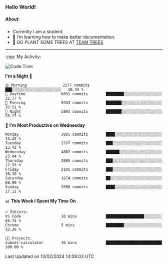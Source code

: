 ### Hello World!

##### About:
- Currently I am a student.
- 🌱 I’m learning how to make better documentation.
- 🌱 GO PLANT SOME TREES AT [TEAM TREES](https://teamtrees.org/)

---
  <summary>:zap: My Activity:</summary>
  
<!--START_SECTION:waka-->
![Code Time](http://img.shields.io/badge/Code%20Time-1%2C280%20hrs%208%20mins-blue)

**I'm a Night 🦉** 

```text
🌞 Morning                2177 commits        ███░░░░░░░░░░░░░░░░░░░░░░   10.44 % 
🌆 Daytime                6831 commits        ████████░░░░░░░░░░░░░░░░░   32.77 % 
🌃 Evening                5943 commits        ███████░░░░░░░░░░░░░░░░░░   28.51 % 
🌙 Night                  5893 commits        ███████░░░░░░░░░░░░░░░░░░   28.27 % 
```
📅 **I'm Most Productive on Wednesday** 

```text
Monday                   3005 commits        ████░░░░░░░░░░░░░░░░░░░░░   14.42 % 
Tuesday                  2797 commits        ███░░░░░░░░░░░░░░░░░░░░░░   13.42 % 
Wednesday                4802 commits        ██████░░░░░░░░░░░░░░░░░░░   23.04 % 
Thursday                 2695 commits        ███░░░░░░░░░░░░░░░░░░░░░░   12.93 % 
Friday                   2105 commits        ███░░░░░░░░░░░░░░░░░░░░░░   10.10 % 
Saturday                 1874 commits        ██░░░░░░░░░░░░░░░░░░░░░░░   08.99 % 
Sunday                   3566 commits        ████░░░░░░░░░░░░░░░░░░░░░   17.11 % 
```


📊 **This Week I Spent My Time On** 

```text
🔥 Editors: 
VS Code                  10 mins             █████████████████░░░░░░░░   66.74 % 
Chrome                   5 mins              ████████░░░░░░░░░░░░░░░░░   33.26 % 

🐱‍💻 Projects: 
subnet-calculator        16 mins             █████████████████████████   100.00 % 
```


 Last Updated on 13/02/2024 14:08:03 UTC
<!--END_SECTION:waka-->
